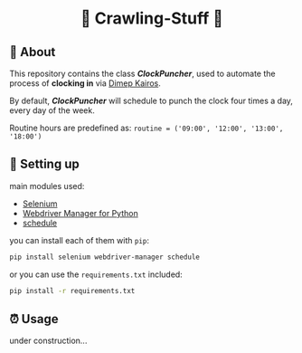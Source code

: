 
<h1 align="center">🤖 Crawling-Stuff 🤖</h1>

## 📜 About

This repository contains the class **_ClockPuncher_**, used to automate the process of **clocking in** via [Dimep Kairos](https://www.dimepkairos.com.br/).

By default, **_ClockPuncher_** will schedule to punch the clock four times a day, every day of the week.

Routine hours are predefined as: `routine = ('09:00', '12:00', '13:00', '18:00')`

## 🚀 Setting up

main modules used:
- [Selenium](https://www.selenium.dev)
- [Webdriver Manager for Python](https://pypi.org/project/webdriver-manager/)
- [schedule](https://schedule.readthedocs.io/en/stable/)

you can install each of them with `pip`:
```bash
pip install selenium webdriver-manager schedule
```

or you can use the `requirements.txt` included:
```bash
pip install -r requirements.txt
```

## ⏰ Usage
under construction...

